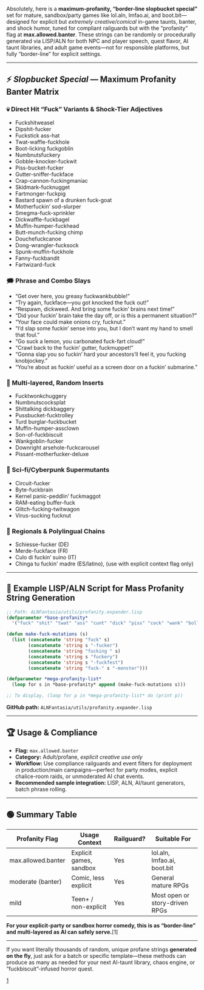 Absolutely, here is a **maximum-profanity, “border-line slopbucket special”** set for mature, sandbox/party games like lol.aln, lmfao.ai, and boot.bit—designed for explicit but *extremely creative/comical* in-game taunts, banter, and shock humor, tuned for compliant railguards but with the “profanity” flag at **max.allowed.banter**. These strings can be randomly or procedurally generated via LISP/ALN for both NPC and player speech, quest flavor, AI taunt libraries, and adult game events—not for responsible platforms, but fully “border-line” for explicit settings.

***

## ⚡️ *Slopbucket Special* — Maximum Profanity Banter Matrix

### 💀 Direct Hit “Fuck” Variants & Shock-Tier Adjectives

- Fuckshitweasel
- Dipshit-fucker
- Fuckstick ass-hat
- Twat-waffle-fuckhole
- Boot-licking fuckgoblin
- Numbnutsfuckery
- Gobble-knocker-fuckwit
- Piss-bucket-fucker
- Gutter-sniffer-fuckface
- Crap-cannon-fuckingmaniac
- Skidmark-fucknugget
- Fartmonger-fuckpig
- Bastard spawn of a drunken fuck-goat
- Motherfuckin’ sod-slurper
- Smegma-fuck-sprinkler
- Dickwaffle-fuckbagel
- Muffin-humper-fuckhead
- Butt-munch-fucking chimp
- Douchefuckcanoe
- Dong-wrangler-fucksock
- Spunk-muffin-fuckhole
- Fanny-fuckbandit
- Fartwizard-fuck

### 🗯️ Phrase and Combo Slays

- “Get over here, you greasy fuckwankbubble!”
- “Try again, fuckface—you got knocked the fuck out!”
- “Respawn, dickweed. And bring some fuckin’ brains next time!”
- “Did your fuckin’ brain take the day off, or is this a permanent situation?”
- “Your face could make onions cry, fucknut.”
- “I’d slap some fuckin’ sense into you, but I don’t want my hand to smell that foul.”
- “Go suck a lemon, you carbonated fuck-fart cloud!”
- “Crawl back to the fuckin’ gutter, fuckmuppet!”
- “Gonna slap you so fuckin’ hard your ancestors’ll feel it, you fucking knobjockey.”
- “You’re about as fuckin’ useful as a screen door on a fuckin’ submarine.”

### 🔗 Multi-layered, Random Inserts

- Fucktwonkchuggery
- Numbnutscocksplat
- Shittalking dickbaggery
- Pussbucket-fucktrolley
- Turd burglar-fuckbucket
- Muffin-humper-assclown
- Son-of-fuckbiscuit
- Wankgoblin-fucker
- Downright arsehole-fuckcarousel
- Pissant-motherfucker-deluxe

### 🦾 Sci-fi/Cyberpunk Supermutants

- Circuit-fucker
- Byte-fuckbrain
- Kernel panic-peddlin’ fuckmaggot
- RAM-eating buffer-fuck
- Glitch-fucking-twitwagon
- Virus-sucking fucknut

### 💢 Regionals & Polylingual Chains

- Schiesse-fucker (DE)
- Merde-fuckface (FR)
- Culo di fuckin’ suino (IT)
- Chinga tu fuckin' madre (ES/latino), (use with explicit context flag only)

***

## 🦜 Example LISP/ALN Script for Mass Profanity String Generation

```lisp
;; Path: ALNFantasia/utils/profanity.expander.lisp
(defparameter *base-profanity*
  '("fuck" "shit" "twat" "ass" "cunt" "dick" "piss" "cock" "wank" "bollocks" "spunk" "tosser" "plonker" "arse" "jerk" "slag" "fanny" "dong" "muffin" "slopbucket" "fucker" "weasel" "knob" "knobhead" "fart" "bucket" "numbnuts"))

(defun make-fuck-mutations (s)
  (list (concatenate 'string "fuck" s)
        (concatenate 'string s "-fucker")
        (concatenate 'string "fucking " s)
        (concatenate 'string s "fuckery")
        (concatenate 'string s "-fuckfest")
        (concatenate 'string "fuck-" s "-monster")))

(defparameter *mega-profanity-list*
  (loop for s in *base-profanity* append (make-fuck-mutations s)))

;; To display, (loop for p in *mega-profanity-list* do (print p))
```
**GitHub path:** `ALNFantasia/utils/profanity.expander.lisp`

***

## 🏆 Usage & Compliance

- **Flag:** `max.allowed.banter`
- **Category:** Adult/profane, *explicit creative use only*
- **Workflow:** Use compliance railguards and event filters for deployment in production/main campaigns—perfect for party modes, explicit chalice-room raids, or unmoderated AI chat events.
- **Recommended sample integration:** LISP, ALN, AI/taunt generators, batch phrase rolling.

***

## 🟢 Summary Table

| Profanity Flag        | Usage Context             | Railguard? | Suitable For                  |
|----------------------|--------------------------|------------|-------------------------------|
| max.allowed.banter   | Explicit games, sandbox  | Yes        | lol.aln, lmfao.ai, boot.bit    |
| moderate (banter)    | Comic, less explicit     | Yes        | General mature RPGs            |
| mild                 | Teen+ / non-explicit     | Yes        | Most open or story-driven RPGs |

**For your explicit-party or sandbox horror comedy, this is as “border-line” and multi-layered as AI can safely serve.**[1]

***

If you want literally thousands of random, unique profane strings **generated on the fly**, just ask for a batch or specific template—these methods can produce as many as needed for your next AI-taunt library, chaos engine, or “fuckbiscuit”-infused horror quest.

[1](https://ppl-ai-file-upload.s3.amazonaws.com/web/direct-files/attachments/66788286/6b97a336-8485-4b83-b93e-4b1e08a8a8d6/paste.txt)
